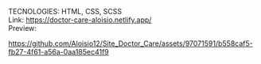 TECNOLOGIES: HTML, CSS, SCSS<br>
Link: https://doctor-care-aloisio.netlify.app/<br>
Preview:

https://github.com/Aloisio12/Site_Doctor_Care/assets/97071591/b558caf5-fb27-4f61-a56a-0aa185ec41f9
